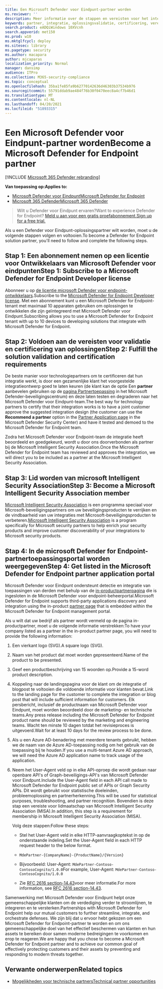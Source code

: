 ```yaml
---
title: Een Microsoft Defender voor Eindpunt-partner worden
ms.reviewer: ''
description: Meer informatie over de stappen en vereisten voor het integreren van uw oplossing met Microsoft Defender voor Eindpunt en partner zijn
keywords: partner, integratie, oplossingsvalidatie, certificering, vereisten, lid, misa, toepassingsportal
search.product: eADQiWindows 10XVcnh
search.appverid: met150
ms.prod: w10
ms.mktglfcycl: deploy
ms.sitesec: library
ms.pagetype: security
ms.author: macapara
author: mjcaparas
localization_priority: Normal
manager: dansimp
audience: ITPro
ms.collection: M365-security-compliance
ms.topic: conceptual
ms.openlocfilehash: 35ba1fe85fa9b62770142636d46303b37534b976
ms.sourcegitcommit: 55791ddab9ae484f76b30f0470eec8a4cf7b46d1
ms.translationtype: MT
ms.contentlocale: nl-NL
ms.lasthandoff: 04/20/2021
ms.locfileid: "51893315"
---
```

# <a name="become-a-microsoft-defender-for-endpoint-partner"></a><span data-ttu-id="ec23d-104">Een Microsoft Defender voor Eindpunt-partner worden</span><span class="sxs-lookup"><span data-stu-id="ec23d-104">Become a Microsoft Defender for Endpoint partner</span></span>

[!INCLUDE [Microsoft 365 Defender rebranding](../../includes/microsoft-defender.md)]

<span data-ttu-id="ec23d-105">**Van toepassing op:**</span><span class="sxs-lookup"><span data-stu-id="ec23d-105">**Applies to:**</span></span>
- [<span data-ttu-id="ec23d-106">Microsoft Defender voor Eindpunt</span><span class="sxs-lookup"><span data-stu-id="ec23d-106">Microsoft Defender for Endpoint</span></span>](https://go.microsoft.com/fwlink/?linkid=2154037)
- [<span data-ttu-id="ec23d-107">Microsoft 365 Defender</span><span class="sxs-lookup"><span data-stu-id="ec23d-107">Microsoft 365 Defender</span></span>](https://go.microsoft.com/fwlink/?linkid=2118804)

> <span data-ttu-id="ec23d-108">Wilt u Defender voor Eindpunt ervaren?</span><span class="sxs-lookup"><span data-stu-id="ec23d-108">Want to experience Defender for Endpoint?</span></span> [<span data-ttu-id="ec23d-109">Meld u aan voor een gratis proefabonnement.</span><span class="sxs-lookup"><span data-stu-id="ec23d-109">Sign up for a free trial.</span></span>](https://www.microsoft.com/microsoft-365/windows/microsoft-defender-atp?ocid=docs-wdatp-exposedapis-abovefoldlink)

<span data-ttu-id="ec23d-110">Als u een Defender voor Eindpunt-oplossingspartner wilt worden, moet u de volgende stappen volgen en voltooien.</span><span class="sxs-lookup"><span data-stu-id="ec23d-110">To become a Defender for Endpoint solution partner, you'll need to follow and complete the following steps.</span></span>

## <a name="step-1-subscribe-to-a-microsoft-defender-for-endpoint-developer-license"></a><span data-ttu-id="ec23d-111">Stap 1: Een abonnement nemen op een licentie voor Ontwikkelaars van Microsoft Defender voor eindpunten</span><span class="sxs-lookup"><span data-stu-id="ec23d-111">Step 1: Subscribe to a Microsoft Defender for Endpoint Developer license</span></span>
<span data-ttu-id="ec23d-112">Abonneer u op [de licentie microsoft Defender voor endpoint-ontwikkelaars](https://winatpregistration-prd.trafficmanager.net/Developer/UserAgreement?Length=9).</span><span class="sxs-lookup"><span data-stu-id="ec23d-112">Subscribe to the [Microsoft Defender for Endpoint Developer license](https://winatpregistration-prd.trafficmanager.net/Developer/UserAgreement?Length=9).</span></span> <span data-ttu-id="ec23d-113">Met een abonnement kunt u een Microsoft Defender for Endpoint-tenant met maximaal 10 apparaten gebruiken om oplossingen te ontwikkelen die zijn geïntegreerd met Microsoft Defender voor Eindpunt.</span><span class="sxs-lookup"><span data-stu-id="ec23d-113">Subscribing allows you to use a Microsoft Defender for Endpoint tenant with up to 10 devices to developing solutions that integrate with Microsoft Defender for Endpoint.</span></span> 

## <a name="step-2-fulfill-the-solution-validation-and-certification-requirements"></a><span data-ttu-id="ec23d-114">Stap 2: Voldoen aan de vereisten voor validatie en certificering van oplossingen</span><span class="sxs-lookup"><span data-stu-id="ec23d-114">Step 2: Fulfill the solution validation and certification requirements</span></span>
<span data-ttu-id="ec23d-115">De beste manier voor technologiepartners om te certificeren dat hun integratie werkt, is door een gezamenlijke klant het voorgestelde integratieontwerp goed te laten keuren (de klant kan de optie Een **partner** aanbevelen gebruiken op de [pagina Partnertoepassing](https://securitycenter.microsoft.com/interoperability/partners) in het Microsoft Defender-beveiligingscentrum) en deze laten testen en degraderen naar het Microsoft Defender voor Eindpunt-team.</span><span class="sxs-lookup"><span data-stu-id="ec23d-115">The best way for technology partners to certify that their integration works is to have a joint customer approve the suggested integration design (the customer can use the **Recommend a partner** option in the [Partner Application page](https://securitycenter.microsoft.com/interoperability/partners) in the Microsoft Defender Security Center) and have it tested and demoed to the Microsoft Defender for Endpoint team.</span></span>

<span data-ttu-id="ec23d-116">Zodra het Microsoft Defender voor Endpoint-team de integratie heeft beoordeeld en goedgekeurd, wordt u door ons doorverbonden als partner bij de Microsoft Intelligent Security Association.</span><span class="sxs-lookup"><span data-stu-id="ec23d-116">Once the Microsoft Defender for Endpoint team has reviewed and approves the integration, we will direct you to be included as a partner at the Microsoft Intelligent Security Association.</span></span>

## <a name="step-3-become-a--microsoft-intelligent-security-association-member"></a><span data-ttu-id="ec23d-117">Stap 3: Lid worden van microsoft Intelligent Security Association</span><span class="sxs-lookup"><span data-stu-id="ec23d-117">Step 3: Become a  Microsoft Intelligent Security Association member</span></span>
<span data-ttu-id="ec23d-118">[Microsoft Intelligent Security Association](https://www.microsoft.com/security/partnerships/intelligent-security-association) is een programma speciaal voor Microsoft-beveiligingspartners om uw beveiligingsproducten te verrijken en de vindbaarheid van uw integraties met Microsoft-beveiligingsproducten te verbeteren.</span><span class="sxs-lookup"><span data-stu-id="ec23d-118">[Microsoft Intelligent Security Association](https://www.microsoft.com/security/partnerships/intelligent-security-association) is a program specifically for Microsoft security partners to help enrich your security products and improve customer discoverability of your integrations to Microsoft security products.</span></span>

## <a name="step-4-get-listed-in-the-microsoft-defender-for-endpoint-partner-application-portal"></a><span data-ttu-id="ec23d-119">Stap 4: In de microsoft Defender for Endpoint-partnertoepassingsportal worden weergegeven</span><span class="sxs-lookup"><span data-stu-id="ec23d-119">Step 4: Get listed in the Microsoft Defender for Endpoint partner application portal</span></span>
<span data-ttu-id="ec23d-120">Microsoft Defender voor Eindpunt ondersteunt detectie en integratie van toepassingen van derden met behulp van de [in-productpartnerpagina](partner-applications.md) die is ingesloten in de Microsoft Defender voor endpoint-beheerportal.</span><span class="sxs-lookup"><span data-stu-id="ec23d-120">Microsoft Defender for Endpoint supports third-party applications discovery and integration using the in-product [partner page](partner-applications.md) that is embedded within the Microsoft Defender for Endpoint management portal.</span></span> 

<span data-ttu-id="ec23d-121">Als u wilt dat uw bedrijf als partner wordt vermeld op de pagina in-productpartner, moet u de volgende informatie verstrekken:</span><span class="sxs-lookup"><span data-stu-id="ec23d-121">To have your company listed as a partner in the in-product partner page, you will need to provide the following information:</span></span>

1. <span data-ttu-id="ec23d-122">Een vierkant logo (SVG).</span><span class="sxs-lookup"><span data-stu-id="ec23d-122">A square logo (SVG).</span></span>
2. <span data-ttu-id="ec23d-123">Naam van het product dat moet worden gepresenteerd.</span><span class="sxs-lookup"><span data-stu-id="ec23d-123">Name of the product to be presented.</span></span>
3. <span data-ttu-id="ec23d-124">Geef een productbeschrijving van 15 woorden op.</span><span class="sxs-lookup"><span data-stu-id="ec23d-124">Provide a 15-word product description.</span></span>
4. <span data-ttu-id="ec23d-125">Koppeling naar de landingspagina voor de klant om de integratie of blogpost te voltooien die voldoende informatie voor klanten bevat.</span><span class="sxs-lookup"><span data-stu-id="ec23d-125">Link to the landing page for the customer to complete the integration or blog post that will include sufficient information for customers.</span></span> <span data-ttu-id="ec23d-126">Elk persbericht, inclusief de productnaam van Microsoft Defender voor Eindpunt, moet worden beoordeeld door de marketing- en technische teams.</span><span class="sxs-lookup"><span data-stu-id="ec23d-126">Any press release including the Microsoft Defender for Endpoint product name should be reviewed by the marketing and engineering teams.</span></span> <span data-ttu-id="ec23d-127">Wacht ten minste 10 dagen totdat het revisieproces is uitgevoerd.</span><span class="sxs-lookup"><span data-stu-id="ec23d-127">Wait for at least 10 days for the review process to be done.</span></span>
5.  <span data-ttu-id="ec23d-128">Als u een Azure AD-benadering met meerdere tenants gebruikt, hebben we de naam van de Azure AD-toepassing nodig om het gebruik van de toepassing bij te houden.</span><span class="sxs-lookup"><span data-stu-id="ec23d-128">If you use a multi-tenant Azure AD approach, we will need the Azure AD application name to track usage of the application.</span></span>
6. <span data-ttu-id="ec23d-129">Neem het User-Agent veld op in elke API-oproep die wordt gedaan naar openbare API's of Graph-beveiligings-API's van Microsoft Defender voor Eindpunt.</span><span class="sxs-lookup"><span data-stu-id="ec23d-129">Include the User-Agent field in each API call made to Microsoft Defender for Endpoint public set of APIs or Graph Security APIs.</span></span> <span data-ttu-id="ec23d-130">Dit wordt gebruikt voor statistische doeleinden, probleemoplossing en partnerherkenning.</span><span class="sxs-lookup"><span data-stu-id="ec23d-130">This will be used for statistical purposes, troubleshooting, and partner recognition.</span></span> <span data-ttu-id="ec23d-131">Bovendien is deze stap een vereiste voor lidmaatschap van Microsoft Intelligent Security Association (MISA).</span><span class="sxs-lookup"><span data-stu-id="ec23d-131">In addition, this step is a requirement for membership in Microsoft Intelligent Security Association (MISA).</span></span>

    <span data-ttu-id="ec23d-132">Volg deze stappen:</span><span class="sxs-lookup"><span data-stu-id="ec23d-132">Follow these steps:</span></span>
    
    - <span data-ttu-id="ec23d-133">Stel het User-Agent veld in elke HTTP-aanvraagkoptekst in op de onderstaande indeling.</span><span class="sxs-lookup"><span data-stu-id="ec23d-133">Set the User-Agent field in each HTTP request header to the below format.</span></span>

    - `MdePartner-{CompanyName}-{ProductName}/{Version}`
    
    - <span data-ttu-id="ec23d-134">Bijvoorbeeld: User-Agent: `MdePartner-Contoso-ContosoCognito/1.0.0`</span><span class="sxs-lookup"><span data-stu-id="ec23d-134">For example, User-Agent: `MdePartner-Contoso-ContosoCognito/1.0.0`</span></span>
    
    - <span data-ttu-id="ec23d-135">Zie [RFC 2616 section-14.43](https://tools.ietf.org/html/rfc2616#section-14.43)voor meer informatie.</span><span class="sxs-lookup"><span data-stu-id="ec23d-135">For more information, see [RFC 2616 section-14.43](https://tools.ietf.org/html/rfc2616#section-14.43).</span></span>

<span data-ttu-id="ec23d-136">Samenwerking met Microsoft Defender voor Eindpunt helpt onze gemeenschappelijke klanten om de verdediging verder te stroomlijnen, te integreren en te versterken.</span><span class="sxs-lookup"><span data-stu-id="ec23d-136">Partnerships with Microsoft Defender for Endpoint help our mutual customers to further streamline, integrate, and orchestrate defenses.</span></span> <span data-ttu-id="ec23d-137">We zijn blij dat u ervoor hebt gekozen om een Microsoft Defender for Endpoint-partner te worden en om ons gemeenschappelijke doel van het effectief beschermen van klanten en hun assets te bereiken door samen moderne bedreigingen te voorkomen en erop te reageren.</span><span class="sxs-lookup"><span data-stu-id="ec23d-137">We are happy that you chose to become a Microsoft Defender for Endpoint partner and to achieve our common goal of effectively protecting customers and their assets by preventing and responding to modern threats together.</span></span>

## <a name="related-topics"></a><span data-ttu-id="ec23d-138">Verwante onderwerpen</span><span class="sxs-lookup"><span data-stu-id="ec23d-138">Related topics</span></span>
- [<span data-ttu-id="ec23d-139">Mogelijkheden voor technische partners</span><span class="sxs-lookup"><span data-stu-id="ec23d-139">Technical partner opportunities</span></span>](partner-integration.md)
